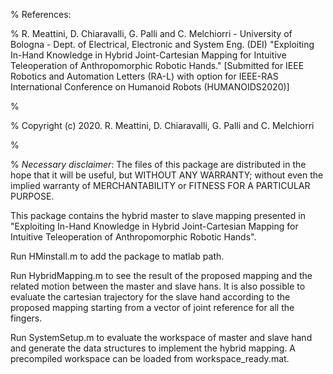 %    References:

%    R. Meattini, D. Chiaravalli, G. Palli and C. Melchiorri - University of Bologna - Dept. of Electrical, Electronic and System Eng. (DEI) "Exploiting In-Hand Knowledge in Hybrid Joint-Cartesian Mapping for Intuitive Teleoperation of Anthropomorphic Robotic Hands." [Submitted for IEEE Robotics and Automation Letters (RA-L) with option for IEEE-RAS International Conference on Humanoid Robots (HUMANOIDS2020)]

%

%    Copyright (c) 2020. R. Meattini, D. Chiaravalli, G. Palli and C. Melchiorri

%

%    *Necessary disclaimer*: The files of this package are distributed in the hope that it will be useful, but WITHOUT ANY WARRANTY; without even the implied warranty of MERCHANTABILITY or FITNESS FOR A PARTICULAR PURPOSE.

This package contains the hybrid master to slave mapping presented in "Exploiting In-Hand Knowledge in Hybrid Joint-Cartesian Mapping for Intuitive Teleoperation of Anthropomorphic Robotic Hands".

Run HMinstall.m to add the package to matlab path.

Run HybridMapping.m to see the result of the proposed mapping and the related motion between the master and slave hans. It is also possible to evaluate the cartesian trajectory for the slave hand according to the proposed mapping starting from a vector of joint reference for all the fingers.

Run SystemSetup.m to evaluate the workspace of master and slave hand and generate the data structures to implement the hybrid mapping. A precompiled workspace can be loaded from workspace_ready.mat.


